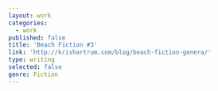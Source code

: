```yaml
---
layout: work
categories:
  - work
published: false
title: 'Beach Fiction #3'
link: 'http://krishartrum.com/blog/beach-fiction-genera/'
type: writing
selected: false
genre: Fiction
---
```

